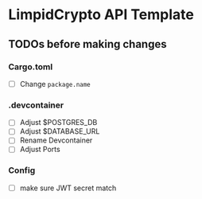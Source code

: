 # LimpidCrypto API Template

## TODOs before making changes
### Cargo.toml
- [ ] Change `package.name`
### .devcontainer
- [ ] Adjust $POSTGRES_DB
- [ ] Adjust $DATABASE_URL
- [ ] Rename Devcontainer
- [ ] Adjust Ports
### Config
- [ ] make sure JWT secret match
